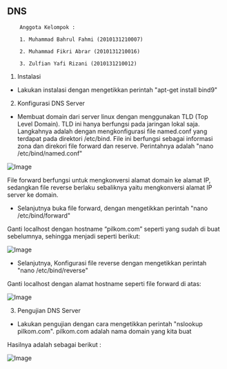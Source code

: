 ## DNS

        Anggota Kelompok :

        1. Muhammad Bahrul Fahmi (2010131210007)

        2. Muhammad Fikri Abrar (2010131210016)

        3. Zulfian Yafi Rizani (2010131210012)

1. Instalasi 

- Lakukan instalasi dengan mengetikkan perintah "apt-get install bind9"

2. Konfigurasi DNS Server

- Membuat domain dari server linux dengan menggunakan TLD (Top Level Domain). TLD ini hanya berfungsi pada jaringan lokal saja. Langkahnya adalah dengan mengkonfigurasi file named.conf yang terdapat pada direktori /etc/bind. File ini berfungsi sebagai informasi zona dan direkori file forward dan reserve. Perintahnya adalah "nano /etc/bind/named.conf"

![Image](DNS2.jpeg)

File forward berfungsi untuk mengkonversi alamat domain ke alamat IP, sedangkan file reverse berlaku sebaliknya yaitu mengkonversi alamat IP server ke domain.

- Selanjutnya buka file forward, dengan mengetikkan perintah "nano /etc/bind/forward"

Ganti localhost dengan hostname “pilkom.com” seperti yang sudah di buat sebelumnya, sehingga menjadi seperti berikut:

![Image](DNS4.jpeg)

- Selanjutnya, Konfigurasi file reverse dengan mengetikkan perintah "nano /etc/bind/reverse"

Ganti localhost dengan alamat hostname seperti file forward di atas:

![Image](DNS3.jpeg)

3. Pengujian DNS Server

- Lakukan pengujian dengan cara mengetikkan perintah "nslookup pilkom.com". pilkom.com adalah nama domain yang kita buat

Hasilnya adalah sebagai berikut :

![Image](DNS1.jpeg)
